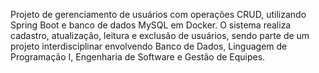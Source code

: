 Projeto de gerenciamento de usuários com operações CRUD, utilizando Spring Boot e banco de dados MySQL em Docker. O sistema realiza cadastro, atualização, leitura e exclusão de usuários, sendo parte de um projeto interdisciplinar envolvendo Banco de Dados, Linguagem de Programação I, Engenharia de Software e Gestão de Equipes.
